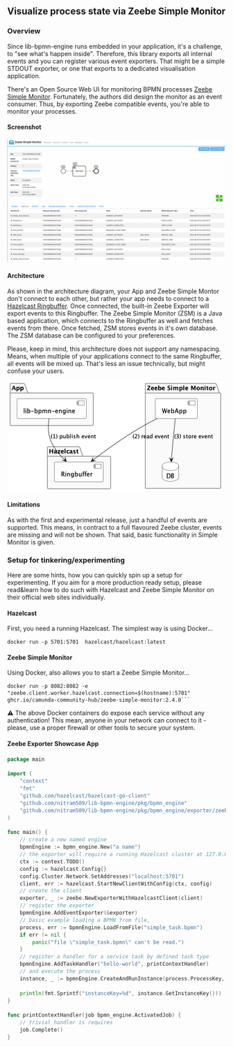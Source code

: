 
## Visualize process state via Zeebe Simple Monitor

### Overview

Since lib-bpmn-engine runs embedded in your application,
it's a challenge, to "see what's happen inside". Therefore, this library exports 
all internal events and you can register various event exporters.
That might be a simple STDOUT exporter, or one that exports to a dedicated visualisation application.

There's an Open Source Web UI for monitoring BPMN processes [Zeebe Simple Monitor](https://github.com/camunda-community-hub/zeebe-simple-monitor).
Fortunately, the authors did design the monitor as an event consumer.
Thus, by exporting Zeebe compatible events, you're able to monitor your processes.

#### Screenshot

![screenshot](./examples/zeebe_exporter/zeebe-simple-monitor-screenshot.png)

#### Architecture

As shown in the architecture diagram, your App and Zeebe Simple Montor don't
connect to each other, but rather your app needs to connect to a [Hazelcast Ringbuffer](https://docs.hazelcast.com/imdg/4.2/data-structures/ringbuffer).
Once connected, the built-in Zeebe Exporter will export events to this Ringbuffer.
The Zeebe Simple Monitor (ZSM) is a Java based application, which connects to the Ringbuffer
as well and fetches events from there. Once fetched, ZSM stores events in it's own database.
The ZSM database can be configured to your preferences.

Please, keep in mind, this architecture does not support any namespacing.
Means, when multiple of your applications connect to the same Ringbuffer,
all events will be mixed up. That's less an issue technically, but might confuse your users.

![architecture](./examples/zeebe_exporter/architecture.png)

#### Limitations

As with the first and experimental release, just a handful of events are supported.
This means, in contract to a full flavoured Zeebe cluster, events are missing
and will not be shown. That said, basic functionality in Simple Monitor is given.

### Setup for tinkering/experimenting

Here are some hints, how you can quickly spin up a setup for experimenting.
If you aim for a more production ready setup, please read&learn how to do such
with Hazelcast and Zeebe Simple Monitor on their official web sites individually.

#### Hazelcast

First, you need a running Hazelcast. The simplest way is using Docker...
```shell
docker run -p 5701:5701  hazelcast/hazelcast:latest
```

#### Zeebe Simple Monitor

Using Docker, also allows you to start a Zeebe Simple Monitor...
```shell
docker run -p 8082:8082 -e "zeebe.client.worker.hazelcast.connection=$(hostname):5701" ghcr.io/camunda-community-hub/zeebe-simple-monitor:2.4.0```
```

⚠️ The above Docker containers do expose each service without any authentication!
This mean, anyone in your network can connect to it - please, use a proper firewall
or other tools to secure your system.

#### Zeebe Exporter Showcase App

<!-- MARKDOWN-AUTO-DOCS:START (CODE:src=./examples/zeebe_exporter/zeebe_exporter.go) -->
```go
package main

import (
	"context"
	"fmt"
	"github.com/hazelcast/hazelcast-go-client"
	"github.com/nitram509/lib-bpmn-engine/pkg/bpmn_engine"
	"github.com/nitram509/lib-bpmn-engine/pkg/bpmn_engine/exporter/zeebe"
)

func main() {
	// create a new named engine
	bpmnEngine := bpmn_engine.New("a name")
	// the exporter will require a running Hazelcast cluster at 127.0.0.1:5701
	ctx := context.TODO()
	config := hazelcast.Config{}
	config.Cluster.Network.SetAddresses("localhost:5701")
	client, err := hazelcast.StartNewClientWithConfig(ctx, config)
	// create the client
	exporter, _ := zeebe.NewExporterWithHazelcastClient(client)
	// register the exporter
	bpmnEngine.AddEventExporter(&exporter)
	// basic example loading a BPMN from file,
	process, err := bpmnEngine.LoadFromFile("simple_task.bpmn")
	if err != nil {
		panic("file \"simple_task.bpmn\" can't be read.")
	}
	// register a handler for a service task by defined task type
	bpmnEngine.AddTaskHandler("hello-world", printContextHandler)
	// and execute the process
	instance, _ := bpmnEngine.CreateAndRunInstance(process.ProcessKey, nil)

	println(fmt.Sprintf("instanceKey=%d", instance.GetInstanceKey()))
}

func printContextHandler(job bpmn_engine.ActivatedJob) {
	// trivial handler is requires
	job.Complete()
}

```
<!-- MARKDOWN-AUTO-DOCS:END -->

